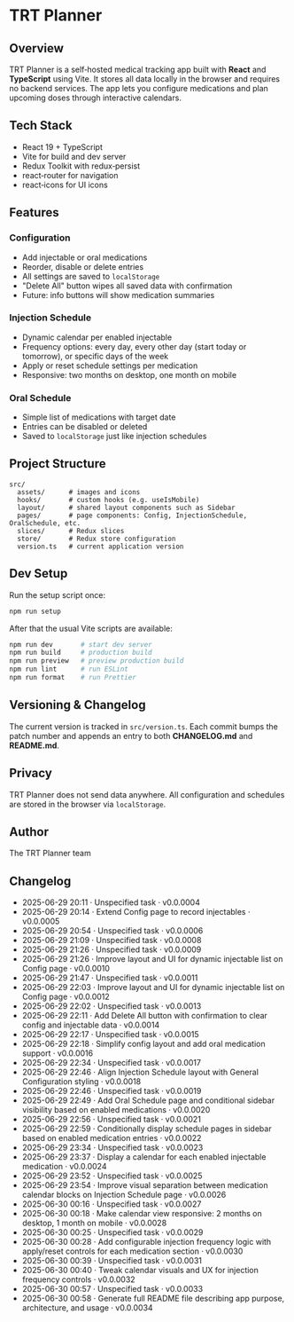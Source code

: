 # TRT Planner

## Overview
TRT Planner is a self‑hosted medical tracking app built with **React** and **TypeScript** using Vite. It stores all data locally in the browser and requires no backend services. The app lets you configure medications and plan upcoming doses through interactive calendars.

## Tech Stack
- React 19 + TypeScript
- Vite for build and dev server
- Redux Toolkit with redux‑persist
- react‑router for navigation
- react‑icons for UI icons

## Features
### Configuration
- Add injectable or oral medications
- Reorder, disable or delete entries
- All settings are saved to `localStorage`
- "Delete All" button wipes all saved data with confirmation
- Future: info buttons will show medication summaries

### Injection Schedule
- Dynamic calendar per enabled injectable
- Frequency options: every day, every other day (start today or tomorrow), or specific days of the week
- Apply or reset schedule settings per medication
- Responsive: two months on desktop, one month on mobile

### Oral Schedule
- Simple list of medications with target date
- Entries can be disabled or deleted
- Saved to `localStorage` just like injection schedules

## Project Structure
```
src/
  assets/      # images and icons
  hooks/       # custom hooks (e.g. useIsMobile)
  layout/      # shared layout components such as Sidebar
  pages/       # page components: Config, InjectionSchedule, OralSchedule, etc.
  slices/      # Redux slices
  store/       # Redux store configuration
  version.ts   # current application version
```

## Dev Setup
Run the setup script once:
```bash
npm run setup
```
After that the usual Vite scripts are available:
```bash
npm run dev       # start dev server
npm run build     # production build
npm run preview   # preview production build
npm run lint      # run ESLint
npm run format    # run Prettier
```

## Versioning & Changelog
The current version is tracked in `src/version.ts`. Each commit bumps the patch number and appends an entry to both **CHANGELOG.md** and **README.md**.

## Privacy
TRT Planner does not send data anywhere. All configuration and schedules are stored in the browser via `localStorage`.

## Author
The TRT Planner team

## Changelog
- 2025-06-29 20:11 · Unspecified task · v0.0.0004
- 2025-06-29 20:14 · Extend Config page to record injectables · v0.0.0005
- 2025-06-29 20:54 · Unspecified task · v0.0.0006
- 2025-06-29 21:09 · Unspecified task · v0.0.0008
- 2025-06-29 21:26 · Unspecified task · v0.0.0009
- 2025-06-29 21:26 · Improve layout and UI for dynamic injectable list on Config page · v0.0.0010
- 2025-06-29 21:47 · Unspecified task · v0.0.0011
- 2025-06-29 22:03 · Improve layout and UI for dynamic injectable list on Config page · v0.0.0012
- 2025-06-29 22:02 · Unspecified task · v0.0.0013
- 2025-06-29 22:11 · Add Delete All button with confirmation to clear config and injectable data · v0.0.0014
- 2025-06-29 22:17 · Unspecified task · v0.0.0015
- 2025-06-29 22:18 · Simplify config layout and add oral medication support · v0.0.0016
- 2025-06-29 22:34 · Unspecified task · v0.0.0017
- 2025-06-29 22:46 · Align Injection Schedule layout with General Configuration styling · v0.0.0018
- 2025-06-29 22:46 · Unspecified task · v0.0.0019
- 2025-06-29 22:49 · Add Oral Schedule page and conditional sidebar visibility based on enabled medications · v0.0.0020
- 2025-06-29 22:56 · Unspecified task · v0.0.0021
- 2025-06-29 22:59 · Conditionally display schedule pages in sidebar based on enabled medication entries · v0.0.0022
- 2025-06-29 23:34 · Unspecified task · v0.0.0023
- 2025-06-29 23:37 · Display a calendar for each enabled injectable medication · v0.0.0024
- 2025-06-29 23:52 · Unspecified task · v0.0.0025
- 2025-06-29 23:54 · Improve visual separation between medication calendar blocks on Injection Schedule page · v0.0.0026
- 2025-06-30 00:16 · Unspecified task · v0.0.0027
- 2025-06-30 00:18 · Make calendar view responsive: 2 months on desktop, 1 month on mobile · v0.0.0028
- 2025-06-30 00:25 · Unspecified task · v0.0.0029
- 2025-06-30 00:28 · Add configurable injection frequency logic with apply/reset controls for each medication section · v0.0.0030
- 2025-06-30 00:39 · Unspecified task · v0.0.0031
- 2025-06-30 00:40 · Tweak calendar visuals and UX for injection frequency controls · v0.0.0032
- 2025-06-30 00:57 · Unspecified task · v0.0.0033
- 2025-06-30 00:58 · Generate full README file describing app purpose, architecture, and usage · v0.0.0034
